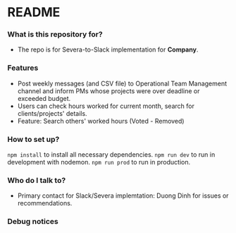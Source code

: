 # README

### What is this repository for?

- The repo is for Severa-to-Slack implementation for **Company**.

### Features
- Post weekly messages (and CSV file) to Operational Team Management channel and inform PMs whose projects were over deadline or exceeded budget.
- Users can check hours worked for current month, search for clients/projects' details.
- Feature: Search others' worked hours (Voted - Removed)


### How to set up?
`npm install` to install all necessary dependencies.
`npm run dev` to run in development with nodemon.
`npm run prod` to run in production.

### Who do I talk to?

- Primary contact for Slack/Severa implemtation: Duong Dinh for issues or recommendations.
>

### Debug notices
